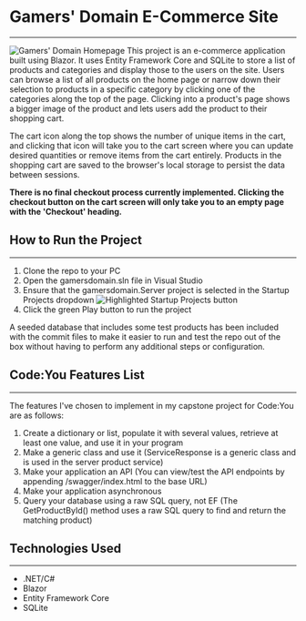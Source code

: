 # Gamers' Domain E-Commerce Site
---
![Gamers' Domain Homepage](https://cdn.discordapp.com/attachments/1090349167890669578/1179668663691903036/gd-home-page.jpg?ex=657a9f0e&is=65682a0e&hm=16ea64f72b6ed900ff3b6f94ae8e210dc26edb0bb70a74e43e6a1d91e2a2a109&)
This project is an e-commerce application built using Blazor. It uses Entity Framework Core and SQLite to store a list of products and categories and display those to the users on the site. Users can browse a list of all products on the home page or narrow down their selection to products in a specific category by clicking one of the categories along the top of the page. Clicking into a product's page shows a bigger image of the product and lets users add the product to their shopping cart.

The cart icon along the top shows the number of unique items in the cart, and clicking that icon will take you to the cart screen where you can update desired quantities or remove items from the cart entirely. Products in the shopping cart are saved to the browser's local storage to persist the data between sessions.

**There is no final checkout process currently implemented. Clicking the checkout button on the cart screen will only take you to an empty page with the 'Checkout' heading.**

## How to Run the Project
---
1. Clone the repo to your PC
2. Open the gamersdomain.sln file in Visual Studio
3. Ensure that the gamersdomain.Server project is selected in the Startup Projects dropdown ![Highlighted Startup Projects button](https://cdn.discordapp.com/attachments/1090349167890669578/1179673085704667146/startup.png?ex=657aa32c&is=65682e2c&hm=724987cb17ba8b91f08ac9627d9a97c05bb8298b3db5c753a2120d105799e3ca&)
4. Click the green Play button to run the project

A seeded database that includes some test products has been included with the commit files to make it easier to run and test the repo out of the box without having to perform any additional steps or configuration.

## Code:You Features List
---
The features I've chosen to implement in my capstone project for Code:You are as follows:

1. Create a dictionary or list, populate it with several values, retrieve at least one value, and use it in your program
2. Make a generic class and use it (ServiceResponse is a generic class and is used in the server product service)
3. Make your application an API (You can view/test the API endpoints by appending /swagger/index.html to the base URL)
4. Make your application asynchronous
5. Query your database using a raw SQL query, not EF (The GetProductById() method uses a raw SQL query to find and return the matching product)


## Technologies Used
---
* .NET/C#
* Blazor
* Entity Framework Core
* SQLite
